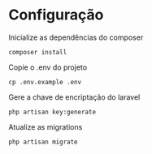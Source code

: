 # Configuração
Inicialize as dependências do composer
```
composer install
```
Copie o .env do projeto
```
cp .env.example .env
```
Gere a chave de encriptação do laravel
```
php artisan key:generate
```
Atualize as migrations
```
php artisan migrate
```